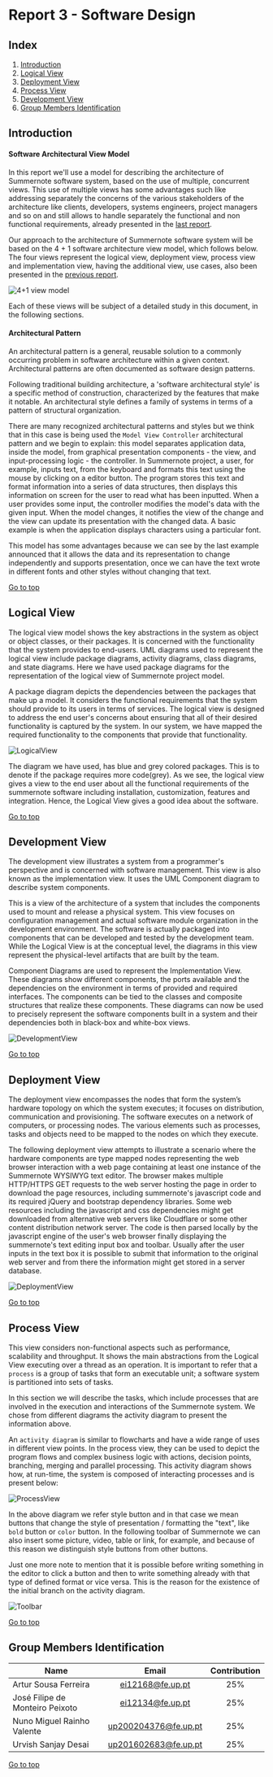<a name="TOP"> </a>
# Report 3 - Software Design 

## Index
1. [Introduction](#Introduction)
2. [Logical View](#LogicalView)
3. [Deployment View](#DeploymentView)
4. [Process View](#ProcessView)
5. [Development View](#DevelopmentView)
6. [Group Members Identification](#Group)

<a name="Introduction"> </a>
## Introduction

#### Software Architectural View Model

In this report we'll use a model for describing the architecture of Summernote software system, based on the use of multiple, concurrent views. This use of multiple views has some advantages such like addressing separately the concerns of the various stakeholders of the architecture like clients, developers, systems engineers, project managers and so on and still allows to handle separately the functional and non functional requirements, already presented in the [last report](Report-2.md/#SpecificReq).

Our approach to the architecture of Summernote software system will be based on the 4 + 1 software architecture view model, which follows below. The four views represent the logical view, deployment view, process view and implementation view, having the additional view, use cases, also been presented in the [previous report](Report-2.md/#UseCases).

![4+1 view model](resources/view4+1.png?raw=true "4+1 View Model of Software Architecture")

Each of these views will be subject of a detailed study in this document, in the following sections.

#### Architectural Pattern

An architectural pattern is a general, reusable solution to a commonly occurring problem in software architecture within a given context. Architectural patterns are often documented as software design patterns.

Following traditional building architecture, a 'software architectural style' is a specific method of construction, characterized by the features that make it notable. An architectural style defines a family of systems in terms of a pattern of structural organization.

There are many recognized architectural patterns and styles but we think that in this case is being used the `Model View Controller` architectural pattern and we begin to explain: this model separates application data, inside the model, from graphical presentation components - the view, and input-processing logic - the controller. In Summernote project, a user, for example, inputs text, from the keyboard and formats this text using the mouse by clicking on a editor button. The program stores this text and format information into a series of data structures, then displays this information on screen for the user to read what has been inputted. When a user provides some input, the controller modifies the model's data with the given input. When the model changes, it notifies the view of the change and the view can update its presentation with the changed data. A basic example is when the application displays characters using a particular font. 

This model has some advantages because we can see by the last example announced that it allows the data and its representation to change independently and supports presentation, once we can have the text wrote in different fonts and other styles without changing that text. 

[Go to top](#TOP)
<a name="LogicalView">
## Logical View

The logical view model shows the key abstractions in the system as object or object classes, or their packages. It is concerned with the functionality that the system provides to end-users. UML diagrams used to represent the logical view include package diagrams, activity diagrams, class diagrams, and state diagrams. Here we have used package diagrams for the representation of the logical view of Summernote project model.

A package diagram depicts the dependencies between the packages that make up a model. It considers the functional requirements that the system should provide to its users in terms of services. The logical view is designed to address the end user's concerns about ensuring that all of their desired functionality is captured by the system. In our system, we have mapped the required functionality to the components that provide that functionality.

![LogicalView](resources/logical-view.png?raw=true "Logical View")

The diagram we have used, has blue and grey colored packages. This is to denote if the package requires more code(grey). As we see, the logical view gives a view to the end user about all the functional requirements of the summernote software including installation, customization, features and integration. Hence, the Logical View gives a good idea about the software.

[Go to top](#TOP)
<a name="DevelopmentView"> </a>
## Development View

The development view illustrates a system from a programmer's perspective and is concerned with software management. 
This view is also known as the implementation view. It uses the UML Component diagram to describe system components.

This is a view of the architecture of a system that includes the components used to mount and release a physical system. 
This view focuses on configuration management
and actual software module organization in the development environment. The software is
actually packaged into components that can be developed and tested by the development
team. While the Logical View is at the conceptual level, the diagrams in this view
represent the physical-level artifacts that are built by the team.

Component Diagrams are used to represent the Implementation View. These diagrams
show different components, the ports available and the dependencies on the environment
in terms of provided and required interfaces. The components can be tied to the
classes and composite structures that realize these components. These diagrams can
now be used to precisely represent the software components built in a system and their
dependencies both in black-box and white-box views.

![DevelopmentView](resources/development-view.png?raw=true "Development View")

[Go to top](#TOP)
<a name="DeploymentView"> </a>
## Deployment View

The deployment view encompasses the nodes that form the system’s hardware topology on which the system executes; it focuses on distribution, communication and provisioning. The software executes on a network of computers, or processing nodes. The various elements such as processes, tasks and objects need to be mapped to the nodes on which they execute.

The following deployment view attempts to illustrate a scenario where the hardware components are type mapped nodes representing the web browser interaction with a web page containing at least one instance of the Summernote WYSIWYG text editor. The browser makes multiple HTTP/HTTPS GET requests to the web server hosting the page in order to download the page resources, including summernote's javascript code and its required jQuery and bootstrap dependency libraries. Some web resources including the javascript and css dependencies might get downloaded from alternative web servers like Cloudflare or some other content distribution network server. The code is then parsed locally by the javascript engine of the user's web browser finally displaying the summernote's text editing input box and toolbar. Usually after the user inputs in the text box it is possible to submit that information to the original web server and from there the information might get stored in a server database.

![DeploymentView](resources/deployment-view.png?raw=true "Deployment View")

[Go to top](#TOP)
<a name="ProcessView"> </a>
## Process View

This view considers non-functional aspects such as performance, scalability and
throughput. It shows the main abstractions from the Logical View executing over a thread as an operation. It is important to refer that a `process` is a group of tasks that form an executable unit; a software system is partitioned into sets of tasks. 

In this section we will describe the tasks, which include processes that are involved in the execution and interactions of the Summernote system. We chose from different diagrams the activity diagram to present the information above. 

An `activity diagram` is similar to flowcharts and have a wide range of uses in different view points. In the process view, they can be used to depict the program flows and complex business logic with actions, decision points, branching, merging and parallel processing. This activity diagram shows how, at run-time, the system is composed of interacting processes and is present below:


![ProcessView](resources/process-view.png?raw=true "Process View")

In the above diagram we refer style button and in that case we mean buttons that change the style of presentation / formatting the "text", like `bold` button or `color` button. In the following toolbar of Summernote we can also insert some picture, video, table or link, for example, and because of this reason we distinguish style buttons from other buttons. 


Just one more note to mention that it is possible before writing something in the editor to click a button and then to write something already with that type of defined format or vice versa. This is the reason for the existence of the initial branch on the activity diagram.
 
 
![Toolbar](resources/toolbar.png?raw=true "Toolbar")

[Go to top](#TOP)
<a name="Group"> </a>
## Group Members Identification 

|               Name              |         Email        | Contribution |
|---------------------------------|:--------------------:|:------------:|
| Artur Sousa Ferreira            | ei12168@fe.up.pt     |      25%     |
| José Filipe de Monteiro Peixoto | ei12134@fe.up.pt     |      25%     |
| Nuno Miguel Rainho Valente      | up200204376@fe.up.pt |      25%     |
| Urvish Sanjay Desai             | up201602683@fe.up.pt |      25%     |

[Go to top](#TOP)
